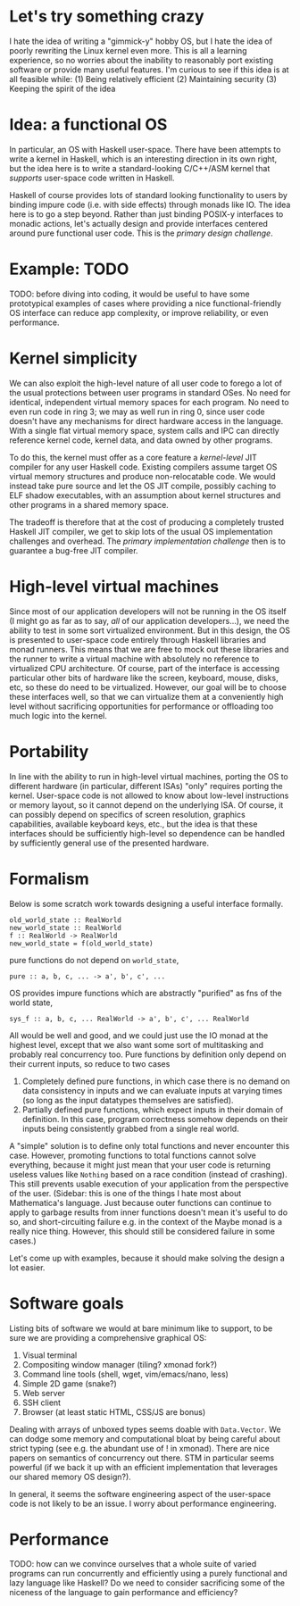Let's try something crazy
=========================
I hate the idea of writing a "gimmick-y" hobby OS, but I hate the idea of poorly
rewriting the Linux kernel even more. This is all a learning experience, so no
worries about the inability to reasonably port existing software or provide many
useful features. I'm curious to see if this idea is at all feasible while:
(1) Being relatively efficient
(2) Maintaining security
(3) Keeping the spirit of the idea

Idea: a functional OS
=====================
In particular, an OS with Haskell user-space. There have been attempts to write
a kernel in Haskell, which is an interesting direction in its own right, but the
idea here is to write a standard-looking C/C++/ASM kernel that _supports_
user-space code written in Haskell.

Haskell of course provides lots of standard looking functionality to users by
binding impure code (i.e. with side effects) through monads like IO. The idea
here is to go a step beyond. Rather than just binding POSIX-y interfaces to
monadic actions, let's actually design and provide interfaces centered around
pure functional user code. This is the  _primary design challenge_.

Example: TODO
=============
TODO: before diving into coding, it would be useful to have some prototypical
examples of cases where providing a nice functional-friendly OS interface can
reduce app complexity, or improve reliability, or even performance.


Kernel simplicity
=================
We can also exploit the high-level nature of all user code to forego a lot of
the usual protections between user programs in standard OSes. No need for
identical, independent virtual memory spaces for each program. No need to even
run code in ring 3; we may as well run in ring 0, since user code doesn't have
any mechanisms for direct hardware access in the language. With a single flat
virtual memory space, system calls and IPC can directly reference kernel code,
kernel data, and data owned by other programs.

To do this, the kernel must offer as a core feature a _kernel-level_ JIT
compiler for any user Haskell code. Existing compilers assume target OS virtual
memory structures and produce non-relocatable code. We would instead take pure
source and let the OS JIT compile, possibly caching to ELF shadow executables,
with an assumption about kernel structures and other programs in a shared memory
space.

The tradeoff is therefore that at the cost of producing a completely trusted
Haskell JIT compiler, we get to skip lots of the usual OS implementation
challenges and overhead. The _primary implementation challenge_ then is to
guarantee a bug-free JIT compiler.


High-level virtual machines
===========================
Since most of our application developers will not be running in the OS itself (I
might go as far as to say, _all_ of our application developers...), we need the
ability to test in some sort virtualized environment. But in this design, the OS
is presented to user-space code entirely through Haskell libraries and monad
runners. This means that we are free to mock out these libraries and the runner
to write a virtual machine with absolutely no reference to virtualized CPU
architecture. Of course, part of the interface is accessing particular other bits of
hardware like the screen, keyboard, mouse, disks, etc, so these do need to be
virtualized. However, our goal will be to choose these interfaces well, so that
we can virtualize them at a conveniently high level without sacrificing
opportunities for performance or offloading too much logic into the kernel.


Portability
===========
In line with the ability to run in high-level virtual machines, porting the OS
to different hardware (in particular, different ISAs) "only" requires porting
the kernel. User-space code is not allowed to know about low-level instructions
or memory layout, so it cannot depend on the underlying ISA. Of course, it can
possibly depend on specifics of screen resolution, graphics capabilities,
available keyboard keys, etc., but the idea is that these interfaces should be
sufficiently high-level so dependence can be handled by sufficiently general use
of the presented hardware.


Formalism
=========
Below is some scratch work towards designing a useful interface formally.
```
old_world_state :: RealWorld
new_world_state :: RealWorld
f :: RealWorld -> RealWorld
new_world_state = f(old_world_state)
```
pure functions do not depend on `world_state`,
```
pure :: a, b, c, ... -> a', b', c', ...
```
OS provides impure functions which are abstractly "purified" as fns
of the world state,
```
sys_f :: a, b, c, ... RealWorld -> a', b', c', ... RealWorld
```

All would be well and good, and we could just use the IO monad at the
highest level, except that we also want some sort of multitasking and
probably real concurrency too. Pure functions by definition only depend
on their current inputs, so reduce to two cases

1. Completely defined pure functions, in which case there is no demand
   on data consistency in inputs and we can evaluate inputs at varying
   times (so long as the input datatypes themselves are satisfied).
2. Partially defined pure functions, which expect inputs in their domain
   of definition. In this case, program correctness somehow depends on
   their inputs being consistently grabbed from a single real world.

A "simple" solution is to define only total functions and never encounter this
case. However, promoting functions to total functions cannot solve everything,
because it might just mean that your user code is returning useless values like
`Nothing` based on a race condition (instead of crashing). This still prevents
usable execution of your application from the perspective of the user. (Sidebar:
this is one of the things I hate most about Mathematica's language. Just because
outer functions can continue to apply to garbage results from inner functions
doesn't mean it's useful to do so, and short-circuiting failure e.g. in the
context of the Maybe monad is a really nice thing. However, this should still be
considered failure in some cases.)

Let's come up with examples, because it should make solving the design a lot
easier.


Software goals
==============
Listing bits of software we would at bare minimum like to support, to be sure
we are providing a comprehensive graphical OS:

1. Visual terminal
2. Compositing window manager (tiling? xmonad fork?)
3. Command line tools (shell, wget, vim/emacs/nano, less)
4. Simple 2D game (snake?)
5. Web server
6. SSH client
7. Browser (at least static HTML, CSS/JS are bonus)

Dealing with arrays of unboxed types seems doable with `Data.Vector`. We can
dodge some memory and computational bloat by being careful about strict typing
(see e.g. the abundant use of ! in xmonad). There are nice papers on semantics
of concurrency out there. STM in particular seems powerful (if we back it up
with an efficient implementation that leverages our shared memory OS design?).

In general, it seems the software engineering aspect of the user-space code is
not likely to be an issue. I worry about performance engineering.


Performance
===========
TODO: how can we convince ourselves that a whole suite of varied programs can
run concurrently and efficiently using a purely functional and lazy language
like Haskell? Do we need to consider sacrificing some of the niceness of the
language to gain performance and efficiency?
